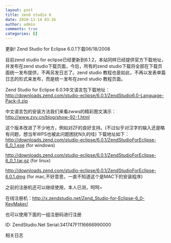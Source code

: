 ```yaml
---
layout: post
title: zend studio 6
date: 2010-11-14 03:16
author: admin
comments: true
categories: []
---
```

更新! Zend Studio for Eclipse 6.0.1下载06/18/2008

目前zend studio for eclipse已经更新到6.1.2，本站同样已经提供官方下载地址，并发布在zend studio下载页面，今后，所有的zend studio下载将全部在下载页面统一发布提供，不再另发日志了。zend studio 教程也是如此，不再以发表单篇日志的形式来发布，而是统一发布在zend studio 教程页面。

Zend Studio for Eclipse 6.0.1中文语言包下载地址：
http://downloads.zend.com/studio-eclipse/6.0.1/ZendStudio6.0-Language-Pack-it.zip

中文语言包的安装方法我们来看zwws的精彩图文演示：http://www.zvv.cn/blog/show-92-1.html

这个版本改进了不少地方，例如对ZF的良好支持。(不过似乎对汉字的输入还是略有问题，想当年WPS也被此问题困扰N久的哇)
下载地址如下：
http://downloads.zend.com/studio-eclipse/6.0.1/ZendStudioForEclipse-6_0_1.exe (for windows)

http://downloads.zend.com/studio-eclipse/6.0.1/ZendStudioForEclipse-6_0_1.tar.gz (for linux)

http://downloads.zend.com/studio-eclipse/6.0.1/ZendStudioForEclipse-6.0.1.dmg (for mac,不好意思，一直不知道这个是MAC下的安装程序)

之前的注册机还可以继续使用，本人已测，呵呵~

在线注册机：http://x.zendstudio.net/Zend_Studio-for-Eclipse-6_0-KeyMaker/

也可以使用下面的一组注册码进行注册

ID: ZendStudio.Net
Serial:341747F1116666990000

相关日志
